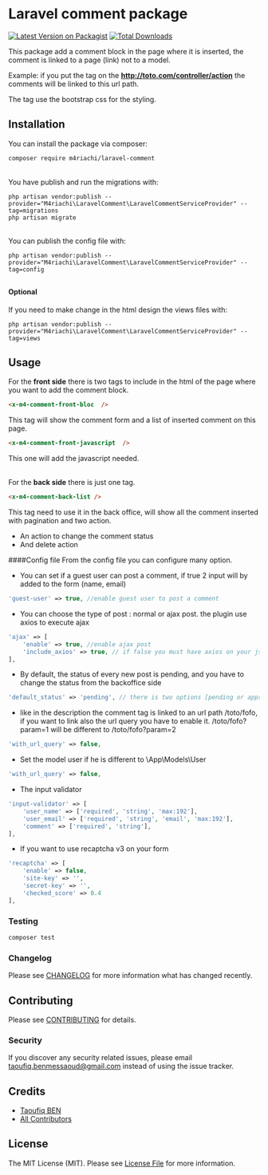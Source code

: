 # Laravel comment package

[![Latest Version on Packagist](https://img.shields.io/packagist/v/m4riachi/laravel-comment.svg?style=flat-square)](https://packagist.org/packages/m4riachi/laravel-comment)
[![Total Downloads](https://img.shields.io/packagist/dt/m4riachi/laravel-comment.svg?style=flat-square)](https://packagist.org/packages/m4riachi/laravel-comment)

This package add a comment block in the page where it is inserted, the comment is linked to a page (link) not to a model.

Example: if you put the tag on the **http://toto.com/controller/action** the comments will be linked to this url path.

The tag use the bootstrap css for the styling.

## Installation

You can install the package via composer:

```bash
composer require m4riachi/laravel-comment
```
\
You have publish and run the migrations with:
```shell script
php artisan vendor:publish --provider="M4riachi\LaravelComment\LaravelCommentServiceProvider" --tag=migrations
php artisan migrate
```
\
You can publish the config file with:
```shell script
php artisan vendor:publish --provider="M4riachi\LaravelComment\LaravelCommentServiceProvider" --tag=config
```
##
#### Optional
If you need to make change in the html design the views files with:
```shell script
php artisan vendor:publish --provider="M4riachi\LaravelComment\LaravelCommentServiceProvider" --tag=views
```
## Usage
For the **front side** there is two tags to include in the html of the page where you want to add the comment block.
```html
<x-m4-comment-front-bloc  />
```
This tag will show the comment form and a list of inserted comment on this page.
```html
<x-m4-comment-front-javascript  />
```
This one will add the javascript needed.

\
For the **back side** there is just one tag.
```html
<x-m4-comment-back-list />
```
This tag need to use it in the back office, will show all the comment inserted with pagination and two action.
- An action to change the comment status
- And delete action

####Config file
From the config file you can configure many option.

- You can set if a guest user can post a comment, if true 2 input will by added to the form (name, email)
```php
'guest-user' => true, //enable guest user to post a comment
```

- You can choose the type of post : normal or ajax post. the plugin use axios to execute ajax
```php
'ajax' => [ 
    'enable' => true, //enable ajax post
    'include_axios' => true, // if false you must have axios on your js files
],
```

- By default, the status of every new post is pending, and you have to change the status from the backoffice side
```php
'default_status' => 'pending', // there is two options [pending or approved]
```

- like in the description the comment tag is linked to an url path /toto/fofo, if you want to link also the url query you have to enable it. /toto/fofo?param=1 will be different to /toto/fofo?param=2
```php
'with_url_query' => false,
```

- Set the model user if he is different to \App\Models\User
```php
'with_url_query' => false,
```

- The input validator
```php
'input-validator' => [
    'user_name' => ['required', 'string', 'max:192'],
    'user_email' => ['required', 'string', 'email', 'max:192'],
    'comment' => ['required', 'string'],
],
```
- If you want to use recaptcha v3 on your form
```php
'recaptcha' => [
    'enable' => false,
    'site-key' => '',
    'secret-key' => '',
    'checked_score' => 0.4
],
``` 


### Testing

```bash
composer test
```

### Changelog

Please see [CHANGELOG](CHANGELOG.md) for more information what has changed recently.

## Contributing

Please see [CONTRIBUTING](CONTRIBUTING.md) for details.

### Security

If you discover any security related issues, please email taoufiq.benmessaoud@gmail.com instead of using the issue tracker.

## Credits

-   [Taoufiq BEN](https://github.com/m4riachi)
-   [All Contributors](../../contributors)

## License

The MIT License (MIT). Please see [License File](LICENSE.md) for more information.
